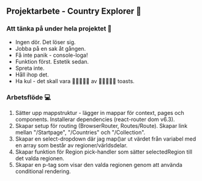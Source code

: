 ## Projektarbete - Country Explorer :rocket:

### Att tänka på under hela projektet :dart:
* Ingen dör. Det löser sig.
* Jobba på en sak åt gången.
* Få inte panik - console-loga!
* Funktion först. Estetik sedan.
* Spreta inte.
* Håll ihop det.
* Ha kul - det skall vara :bread::bread::bread::bread::bread: av :bread::bread::bread::bread::bread: toasts.



### Arbetsflöde :computer:
1. Sätter upp mappstruktur - lägger in mappar för context, pages och components. Installerar dependencies (react-router dom v6.3).
2. Skapar setup för routing (BrowserRouter, Routes/Route). Skapar link mellan "/Startpage", "/Countries" och "/Collection".
3. Skapar en select-dropdown där jag map()ar ut värdet från variabel med en array som består av regioner/världsdelar.
4. Skapar funktion för Region pick-handler som sätter selectedRegion till det valda regionen.
5. Skapar en p-tag som visar den valda regionen genom att använda conditional rendering.